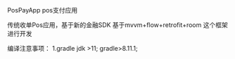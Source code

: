 PosPayApp pos支付应用

 
传统收单Pos应用，基于新的金融SDK
基于mvvm+flow+retrofit+room 这个框架进行开发

编译注意事项：
1.gradle jdk >11; gradle>8.11.1;

